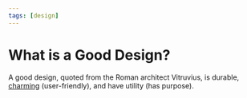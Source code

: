 ```yaml
---
tags: [design]
---
```


# What is a Good Design?

A good design, quoted from the Roman architect Vitruvius, is durable,
[charming](202303242108.md) (user-friendly), and have utility (has purpose).
